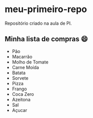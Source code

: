 # meu-primeiro-repo
Repositório criado na aula de PI.

## Minha lista de compras :smile:
- Pão
- Macarrão 
- Molho de Tomate
- Carne Moída
- Batata
- Sorvete
- Pizza
- Frango
- Coca Zero
- Azeitona
- Sal
- Açucar

